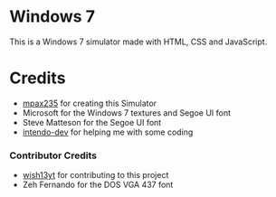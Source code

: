 # Windows 7
This is a Windows 7 simulator made with HTML, CSS and JavaScript.

# Credits
- [mpax235](https://github.com/mpax235) for creating this Simulator
- Microsoft for the Windows 7 textures and Segoe UI font
- Steve Matteson for the Segoe UI font
- [intendo-dev](https://github.com/intendo-dev) for helping me with some coding
### Contributor Credits
- [wish13yt](https://github.com/wish13yt) for contributing to this project
- Zeh Fernando for the DOS VGA 437 font

